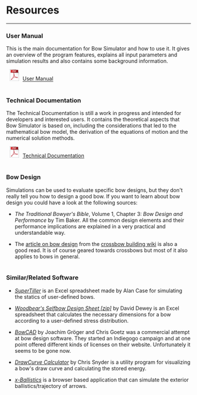 # Resources

---

### User Manual

This is the main documentation for Bow Simulator and how to use it. It gives an overview of the program features, explains all input parameters and simulation results and also contains some background information.

<img src="../images/icon_pdf.png" style="width: 25px; margin: 0px 10px 0px 10px">[User Manual](files/user-manual.pdf)
<br><br>

### Technical Documentation

The Technical Documentation is still a work in progress and intended for developers and interested users.
It contains the theoretical aspects that Bow Simulator is based on, including the considerations that led to the mathematical bow model,
the derivation of the equations of motion and the numerical solution methods.

<img src="../images/icon_pdf.png" style="width: 25px; margin: 0px 10px 0px 10px">[Technical Documentation](files/technical-documentation.pdf)
<br><br>

### Bow Design

Simulations can be used to evaluate specific bow designs, but they don't really tell you how to design a good bow.
If you want to learn about bow design you could have a look at the following sources:

* *The Traditional Bowyer's Bible*, Volume 1, Chapter 3: *Bow Design and Performance* by Tim Baker.
All the common design elements and their performance implications are explained in a very practical and understandable way.

* The [article on bow design](http://crossbow.wikia.com/wiki/Bow_design) from the [crossbow building wiki](http://crossbow.wikia.com/wiki/Crossbow_Building_Wiki) is also a good read.
It is of course geared towards crossbows but most of it also applies to bows in general.
<br><br>

### Similar/Related Software

* [*SuperTiller*](http://www.buildyourownbow.com/build-alongs/how-to-use-supertiller-build-along/) is an Excel spreadsheet made by Alan Case for simulating the statics of user-defined bows.

* [*Woodbear's Selfbow Design Sheet [zip]*](files/woodbears-selfbow-design-sheet.zip) by David Dewey is an Excel spreadsheet that calculates the necessary dimensions for a bow according to a user-defined stress distribution.

* [*BowCAD*](https://www.indiegogo.com/projects/bowcad#/) by Joachim Gröger and Chris Goetz was a commercial attempt at bow design software. They started an Indiegogo campaign and at one point offered different kinds of licenses on their website. Unfortunately it seems to be gone now.

* [*DrawCurve Calculator*](http://www-personal.umich.edu/~cdsnyder/drawcurve/) by Chris Snyder is a utility program for visualizing a bow's draw curve and calculating the stored energy.

* [*x-Ballistics*](http://www.x-ballistics.eu/cms/home/) is a browser based application that can simulate the exterior ballistics/trajectory of arrows.

<!--
### Physics of Bow and Arrow

**Archery Physics**

* *Determining the Stiffness Properties of Bowstring Materials* by Stefan Pfeifer [(PFD)]()

* *A method for static dimensioning of bows* by Stefan Pfeifer [(PDF)]()
-->

